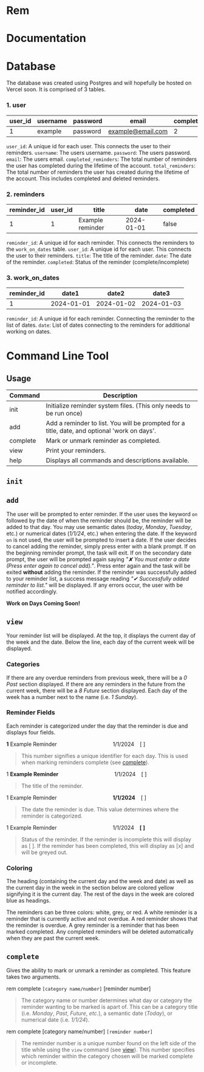 # Rem

# Documentation

# Database

The database was created using Postgres and will hopefully be hosted on Vercel soon. It is comprised of 3 tables.

### 1. user

| user_id | username | password | email             | completed_reminders | total_reminders |
| ------- | -------- | -------- | ----------------- | ------------------- | --------------- |
| 1       | example  | password | example@email.com | 2                   | 6               |

`user_id`: A unique id for each user. This connects the user to their reminders.
`username`: The users username.
`password`: The users password.
`email`: The users email.
`completed_reminders`: The total number of reminders the user has completed during the lifetime of the account.
`total_reminders`: The total number of reminders the user has created during the lifetime of the account. This includes completed and deleted reminders.

### 2. reminders

| reminder_id | user_id | title            | date       | completed |
| ----------- | ------- | ---------------- | ---------- | --------- |
| 1           | 1       | Example reminder | 2024-01-01 | false     |

`reminder_id`: A unique id for each reminder. This connects the reminders to the `work_on_dates` table.
`user_id`: A unique id for each user. This connects the user to their reminders.
`title`: The title of the reminder.
`date`: The date of the reminder.
`completed`: Status of the reminder (complete/incomplete)

### 3. work_on_dates

| reminder_id | date1      | date2      | date3      |
| ----------- | ---------- | ---------- | ---------- |
| 1           | 2024-01-01 | 2024-01-02 | 2024-01-03 |

`reminder_id`: A unique id for each reminder. Connecting the reminder to the list of dates.
`date`: List of dates connecting to the reminders for additional working on dates.

# Command Line Tool

## Usage

| Command  | Description                                                                                  |
| -------- | -------------------------------------------------------------------------------------------- |
| init     | Initialize reminder system files. (This only needs to be run once)                           |
| add      | Add a reminder to list. You will be prompted for a title, date, and optional 'work on days'. |
| complete | Mark or unmark reminder as completed.                                                        |
| view     | Print your reminders.                                                                        |
| help     | Displays all commands and descriptions available.                                            |

## `init`

## `add`

The user will be prompted to enter reminder. If the user uses the keyword `on` followed by the date of when the reminder should be, the reminder will be added to that day. You may use semantic dates (_today_, _Monday_, _Tuesday_, etc.) or numerical dates (_1/1/24_, etc.) when entering the date. If the keyword `on` is not used, the user will be prompted to insert a date. If the user decides to cancel adding the reminder, simply press enter with a blank prompt. If on the beginning reminder prompt, the task will exit. If on the secondary date prompt, the user will be prompted again saying _"✘ You must enter a date (Press enter again to cancel add)."_. Press enter again and the task will be exited **without** adding the reminder. If the reminder was successfully added to your reminder list, a success message reading _"✔ Successfully added reminder to list."_ will be displayed. If any errors occur, the user with be notified accordingly.

**Work on Days Coming Soon!**

## `view`

Your reminder list will be displayed. At the top, it displays the current day of the week and the date. Below the line, each day of the current week will be displayed.

### Categories

If there are any overdue reminders from previous week, there will be a _0 Past_ section displayed. If there are any reminders in the future from the current week, there will be a _8 Future_ section displayed. Each day of the week has a number next to the name (i.e. _1 Sunday_).

### Reminder Fields

Each reminder is categorized under the day that the reminder is due and displays four fields.

**1** Example Reminder &emsp; &emsp; &emsp; &emsp; &emsp; &emsp; &emsp; &emsp; 1/1/2024 &ensp; [ ]

> This number signifies a unique identifier for each day. This is used when marking reminders complete (see [complete](https://github.com/jacob-hawkins/rem/blob/main/README.md#complete)).

1 **Example Reminder** &emsp; &emsp; &emsp; &emsp; &emsp; &emsp; &emsp; &emsp; 1/1/2024 &ensp; [ ]

> The title of the reminder.

1 Example Reminder &emsp; &emsp; &emsp; &emsp; &emsp; &emsp; &emsp; &emsp; **1/1/2024** &ensp; [ ]

> The date the reminder is due. This value determines where the reminder is categorized.

1 Example Reminder &emsp; &emsp; &emsp; &emsp; &emsp; &emsp; &emsp; &emsp; 1/1/2024 &ensp; **[ ]**

> Status of the reminder. If the reminder is incomplete this will display as [ ]. If the reminder has been completed, this will display as [x] and will be greyed out.

### Coloring

The heading (containing the current day and the week and date) as well as the current day in the week in the section below are colored yellow signifying it is the current day. The rest of the days in the week are colored blue as headings.

The reminders can be three colors: white, grey, or red. A white reminder is a reminder that is currently active and not overdue. A red reminder shows that the reminder is overdue. A grey reminder is a reminder that has been marked completed. Any completed reminders will be deleted automatically when they are past the current week.

## `complete`

Gives the ability to mark or unmark a reminder as completed. This feature takes two arguments.

rem complete `[category name/number]` [reminder number]

> The category name or number determines what day or category the reminder wanting to be marked is apart of. This can be a category title (i.e. _Monday_, _Past_, _Future_, _etc._), a semantic date (_Today_), or numerical date (i.e. _1/1/24_).

rem complete [category name/number] `[reminder number]`

> The reminder number is a unique number found on the left side of the title while using the `view` command (see [view](https://github.com/jacob-hawkins/rem/blob/main/README.md#view)). This number specifies which reminder within the category chosen will be marked complete or incomplete.
